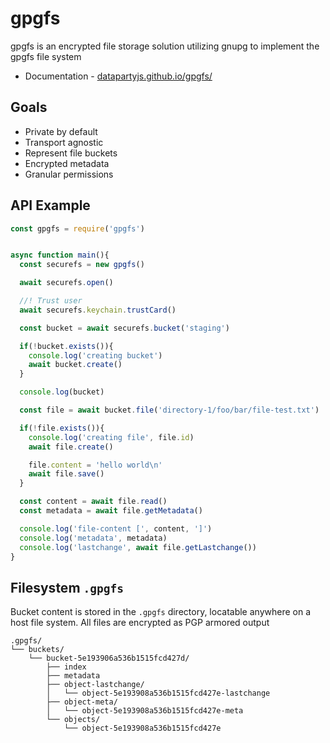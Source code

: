 # gpgfs

gpgfs is an encrypted file storage solution utilizing gnupg to implement the gpgfs file system

 * Documentation - [datapartyjs.github.io/gpgfs/](https://datapartyjs.github.io/gpgfs/)

## Goals

 * Private by default
 * Transport agnostic
 * Represent file buckets
 * Encrypted metadata
 * Granular permissions

## API Example

```js
const gpgfs = require('gpgfs')


async function main(){
  const securefs = new gpgfs()

  await securefs.open()

  //! Trust user
  await securefs.keychain.trustCard()

  const bucket = await securefs.bucket('staging')

  if(!bucket.exists()){
    console.log('creating bucket')
    await bucket.create()
  }

  console.log(bucket)

  const file = await bucket.file('directory-1/foo/bar/file-test.txt')

  if(!file.exists()){
    console.log('creating file', file.id)
    await file.create()

    file.content = 'hello world\n'
    await file.save()
  }

  const content = await file.read()
  const metadata = await file.getMetadata()

  console.log('file-content [', content, ']')
  console.log('metadata', metadata)
  console.log('lastchange', await file.getLastchange())
}
```


## Filesystem `.gpgfs`

Bucket content is stored in the `.gpgfs` directory, locatable anywhere on a host file system. All files are encrypted as PGP armored output

```console
.gpgfs/
└── buckets/
    └── bucket-5e193906a536b1515fcd427d/
        ├── index
        ├── metadata
        ├── object-lastchange/
        │   └── object-5e193908a536b1515fcd427e-lastchange
        ├── object-meta/
        │   └── object-5e193908a536b1515fcd427e-meta
        └── objects/
            └── object-5e193908a536b1515fcd427e
```
